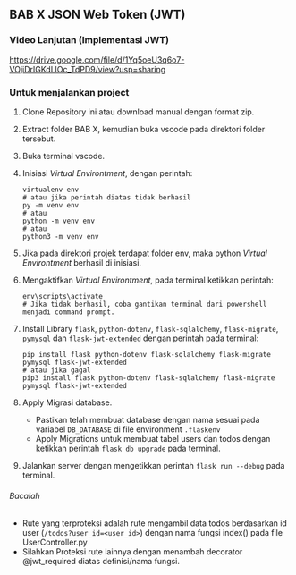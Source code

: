 ## BAB X JSON Web Token (JWT)

### Video Lanjutan (Implementasi JWT)
https://drive.google.com/file/d/1Yq5oeU3q6o7-VOjiDrIGKdLlOc_TdPD9/view?usp=sharing

### Untuk menjalankan project
1. Clone Repository ini atau download manual dengan format zip.
2. Extract folder BAB X, kemudian buka vscode pada direktori folder tersebut.
3. Buka terminal vscode.
4. Inisiasi *Virtual Environtment*, dengan perintah:
    ```shell
    virtualenv env
    # atau jika perintah diatas tidak berhasil
    py -m venv env 
    # atau
    python -m venv env
    # atau
    python3 -m venv env
    ```
5. Jika pada direktori projek terdapat folder env, maka python *Virtual Environtment* berhasil di inisiasi.
6. Mengaktifkan *Virtual Environtment*, pada terminal ketikkan perintah:
    ```shell
    env\scripts\activate
    # Jika tidak berhasil, coba gantikan terminal dari powershell menjadi command prompt.
    ```
7. Install Library `flask`, `python-dotenv`, `flask-sqlalchemy`, `flask-migrate`, `pymysql` dan `flask-jwt-extended`  dengan perintah pada terminal:
    ```shell
    pip install flask python-dotenv flask-sqlalchemy flask-migrate pymysql flask-jwt-extended
    # atau jika gagal
    pip3 install flask python-dotenv flask-sqlalchemy flask-migrate pymysql flask-jwt-extended
    ```

8. Apply Migrasi database.
    - Pastikan telah membuat database dengan nama sesuai pada variabel `DB_DATABASE` di file environment `.flaskenv`
    - Apply Migrations untuk membuat tabel users dan todos dengan ketikkan perintah `flask db upgrade` pada terminal.

9. Jalankan server dengan mengetikkan perintah `flask run --debug` pada terminal.



###### Bacalah
- Rute yang terproteksi adalah rute mengambil data todos berdasarkan id user (`/todos?user_id=<user_id>`) dengan nama fungsi index() pada file UserController.py
- Silahkan Proteksi rute lainnya dengan menambah decorator @jwt_required diatas definisi/nama fungsi.